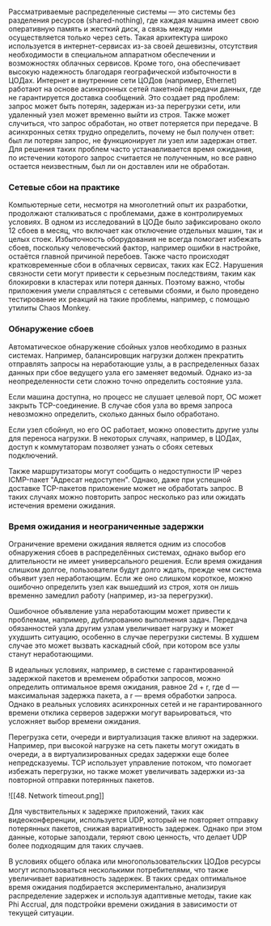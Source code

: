 Рассматриваемые распределенные системы — это системы без разделения ресурсов (shared-nothing), где каждая машина имеет свою оперативную память и жесткий диск, а связь между ними осуществляется только через сеть. Такая архитектура широко используется в интернет-сервисах из-за своей дешевизны, отсутствия необходимости в специальном аппаратном обеспечении и возможностях облачных сервисов. Кроме того, она обеспечивает высокую надежность благодаря географической избыточности в ЦОДах. Интернет и внутренние сети ЦОДов (например, Ethernet) работают на основе асинхронных сетей пакетной передачи данных, где не гарантируется доставка сообщений. Это создает ряд проблем: запрос может быть потерян, задержан из-за перегрузки сети, или удаленный узел может временно выйти из строя. Также может случиться, что запрос обработан, но ответ потеряется при передаче. В асинхронных сетях трудно определить, почему не был получен ответ: был ли потерян запрос, не функционирует ли узел или задержан ответ. Для решения таких проблем часто устанавливается время ожидания, по истечении которого запрос считается не полученным, но все равно остается неизвестным, был ли он доставлен или не обработан.

### Сетевые сбои на практике

Компьютерные сети, несмотря на многолетний опыт их разработки, продолжают сталкиваться с проблемами, даже в контролируемых условиях. В одном из исследований в ЦОДе было зафиксировано около 12 сбоев в месяц, что включает как отключение отдельных машин, так и целых стоек. Избыточность оборудования не всегда помогает избежать сбоев, поскольку человеческий фактор, например ошибки в настройке, остаётся главной причиной перебоев. Также часто происходят кратковременные сбои в облачных сервисах, таких как EC2. Нарушения связности сети могут привести к серьезным последствиям, таким как блокировки в кластерах или потеря данных. Поэтому важно, чтобы приложения умели справляться с сетевыми сбоями, и было проведено тестирование их реакций на такие проблемы, например, с помощью утилиты Chaos Monkey.

### Обнаружение сбоев

Автоматическое обнаружение сбойных узлов необходимо в разных системах. Например, балансировщик нагрузки должен прекратить отправлять запросы на неработающие узлы, а в распределенных базах данных при сбое ведущего узла его заменяет ведомый. Однако из-за неопределенности сети сложно точно определить состояние узла.

Если машина доступна, но процесс не слушает целевой порт, ОС может закрыть TCP-соединение. В случае сбоя узла во время запроса невозможно определить, сколько данных было обработано.

Если узел сбойнул, но его ОС работает, можно оповестить другие узлы для переноса нагрузки. В некоторых случаях, например, в ЦОДах, доступ к коммутаторам позволяет узнать о сбоях сетевых подключений.

Также маршрутизаторы могут сообщить о недоступности IP через ICMP-пакет "Адресат недоступен". Однако, даже при успешной доставке TCP-пакетов приложение может не обработать запрос. В таких случаях можно повторить запрос несколько раз или ожидать истечения времени ожидания.

### Время ожидания и неограниченные задержки

Ограничение времени ожидания является одним из способов обнаружения сбоев в распределённых системах, однако выбор его длительности не имеет универсального решения. Если время ожидания слишком долгое, пользователи будут долго ждать, прежде чем система объявит узел неработающим. Если же оно слишком короткое, можно ошибочно определить узел как вышедший из строя, хотя он лишь временно замедлил работу (например, из-за перегрузки).

Ошибочное объявление узла неработающим может привести к проблемам, например, дублированию выполнения задач. Передача обязанностей узла другим узлам увеличивает нагрузку и может ухудшить ситуацию, особенно в случае перегрузки системы. В худшем случае это может вызвать каскадный сбой, при котором все узлы станут неработающими.

В идеальных условиях, например, в системе с гарантированной задержкой пакетов и временем обработки запросов, можно определить оптимальное время ожидания, равное 2d + r, где d — максимальная задержка пакета, а r — время обработки запроса. Однако в реальных условиях асинхронных сетей и не гарантированного времени отклика серверов задержки могут варьироваться, что усложняет выбор времени ожидания.

Перегрузка сети, очереди и виртуализация также влияют на задержки. Например, при высокой нагрузке на сеть пакеты могут ожидать в очереди, а в виртуализированных средах задержки еще более непредсказуемы. TCP использует управление потоком, что помогает избежать перегрузки, но также может увеличивать задержки из-за повторной отправки потерянных пакетов.

![[48. Network timeout.png]]

Для чувствительных к задержке приложений, таких как видеоконференции, используется UDP, который не повторяет отправку потерянных пакетов, снижая вариативность задержек. Однако при этом данные, которые запоздали, теряют свою ценность, что делает UDP более подходящим для таких случаев.

В условиях общего облака или многопользовательских ЦОДов ресурсы могут использоваться несколькими потребителями, что также увеличивает вариативность задержек. В таких средах оптимальное время ожидания подбирается экспериментально, анализируя распределение задержек и используя адаптивные методы, такие как Phi Accrual, для подстройки времени ожидания в зависимости от текущей ситуации.
